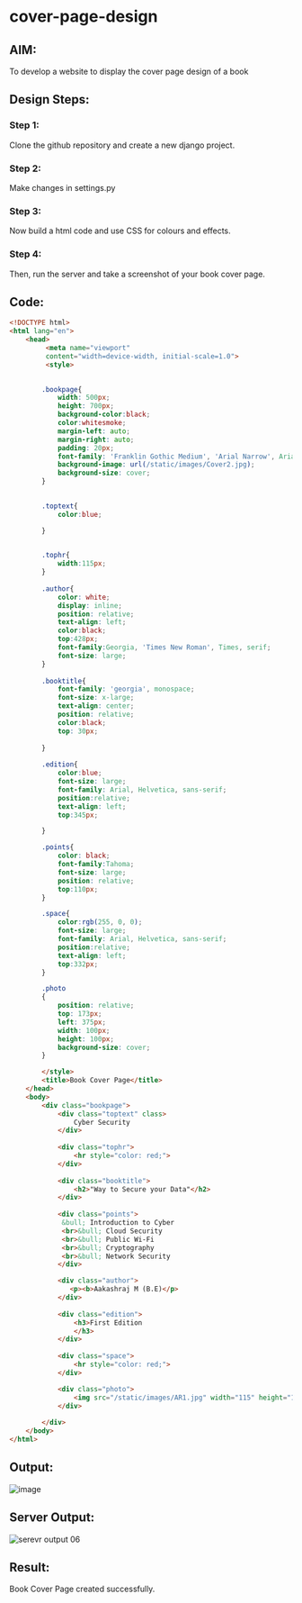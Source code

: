 # cover-page-design
## AIM:
To develop a website to display the cover page design of a book

## Design Steps:

### Step 1:
Clone the github repository and create a new django project.

### Step 2:
Make changes in settings.py

### Step 3:
Now build a html code and use CSS for colours and effects.

### Step 4:
Then, run the server and take a screenshot of your book cover page.

## Code:
```html
<!DOCTYPE html>
<html lang="en">
    <head>
         <meta name="viewport" 
         content="width=device-width, initial-scale=1.0">
         <style>
    

        .bookpage{
            width: 500px;
            height: 700px;
            background-color:black;
            color:whitesmoke;
            margin-left: auto;
            margin-right: auto;
            padding: 20px;
            font-family: 'Franklin Gothic Medium', 'Arial Narrow', Arial, sans-serif;
            background-image: url(/static/images/Cover2.jpg);
            background-size: cover;
        }
            

        .toptext{
            color:blue;

        }

        
        .tophr{
            width:115px;
        }
        
        .author{
            color: white;
            display: inline;
            position: relative;
            text-align: left;
            color:black;
            top:428px;
            font-family:Georgia, 'Times New Roman', Times, serif;
            font-size: large;
        }
        
        .booktitle{
            font-family: 'georgia', monospace;
            font-size: x-large;
            text-align: center;
            position: relative;
            color:black;
            top: 30px;
        
        }
        
        .edition{
            color:blue;
            font-size: large;
            font-family: Arial, Helvetica, sans-serif;
            position:relative;
            text-align: left;
            top:345px;

        }

        .points{
            color: black;
            font-family:Tahoma;
            font-size: large;
            position: relative;
            top:110px;
        }

        .space{
            color:rgb(255, 0, 0);
            font-size: large;
            font-family: Arial, Helvetica, sans-serif;
            position:relative;
            text-align: left;
            top:332px;
        }

        .photo
        {
            position: relative;
            top: 173px;
            left: 375px;
            width: 100px;
            height: 100px;
            background-size: cover;
        }

        </style>
        <title>Book Cover Page</title>
    </head>
    <body>
        <div class="bookpage">
            <div class="toptext" class>
                Cyber Security
            </div>
            
            <div class="tophr">
                <hr style="color: red;">
            </div>
            
            <div class="booktitle">
                <h2>"Way to Secure your Data"</h2>
            </div>
                
            <div class="points">
             &bull; Introduction to Cyber
             <br>&bull; Cloud Security
             <br>&bull; Public Wi-Fi
             <br>&bull; Cryptography
             <br>&bull; Network Security
            </div> 

            <div class="author">
               <p><b>Aakashraj M (B.E)</p>
            </div>
            
            <div class="edition">
                <h3>First Edition
                </h3>
            </div>
            
            <div class="space">
                <hr style="color: red;">
            </div>

            <div class="photo">
                <img src="/static/images/AR1.jpg" width="115" height="125" alt="">
            </div>
            
        </div>
    </body>
</html>
```


## Output:

![image](https://github.com/Aakashraj04/cover-page-design/assets/121117266/1556e019-5b67-4d85-853a-4d6a1dbdf26e)


## Server Output:
![serevr output 06](https://github.com/Aakashraj04/cover-page-design/assets/121117266/cf1fc104-1136-44f1-99cf-9e64035009a5)


## Result:
Book Cover Page created successfully.
